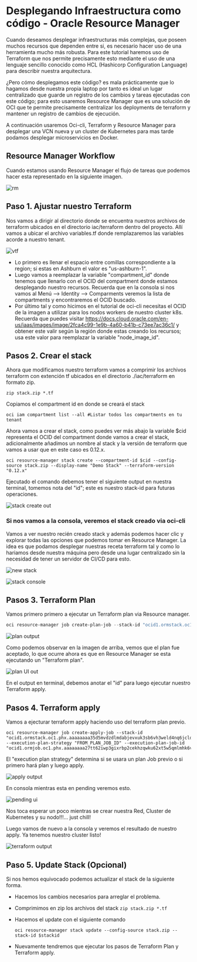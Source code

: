 # Desplegando Infraestructura como código - Oracle Resource Manager

Cuando deseamos desplegar infraestructuras más complejas, que poseen muchos recursos que dependen entre si, es necesario hacer uso de una herramienta mucho más robusta. Para este tutorial haremos uso de Terraform que nos permite precisamente esto mediante el uso de una lenguaje sencillo conocido como HCL (Hashicorp Configuration Language) para describir nuestra arquitectura.

¿Pero cómo desplegamos este código? es mala prácticamente que lo hagamos desde nuestra propia laptop por tanto es ideal un lugar centralizado que guarde un registro de los cambios y tareas ejecutadas con este código; para esto usaremos Resource Manager que es una solución de OCI que te permite precisamente centralizar los deployments de terraform y mantener un registro de cambios de ejecución.

A continuación usaremos Oci-cli, Terraform y Resource Manager para desplegar una VCN nueva y un cluster de Kubernetes para mas tarde podamos desplegar microservicios en Docker.


## Resource Manager Workflow

Cuando estamos usando Resource Manager el flujo de tareas que podemos hacer esta representado en la siguiente imagen.

![rm](/img/resourcemanager/resource_manager_workflow.jpg)

## Paso 1. Ajustar nuestro Terraform

Nos vamos a dirigir al directorio donde se encuentra nuestros archivos de terraform ubicados en el directorio iac/terraform dentro del proyecto. Allí vamos a ubicar el archivo variables.tf donde remplazaremos las variables acorde a nuestro tenant.

![vtf](/img/iac/variablestf.jpg)

- Lo primero es llenar el espacio entre comillas correspondiente a la region; si estas en Ashburn el valor es "us-ashburn-1".
- Luego vamos a reemplazar la variable "compartment_id" donde tenemos que llenarlo con el OCID del compartment donde estamos desplegando nuestro recursos. Recuerda que en la consola si nos vamos al Menú --> Identity --> Comparments veremos la lista de compartments y encontraremos el OCID buscado.
- Por último tal y como hicimos en el tutorial de oci-cli necesitas el OCID de la imagen a utilizar para los nodos workers de nuestro cluster k8s. Recuerda que puedes visitar  https://docs.cloud.oracle.com/en-us/iaas/images/image/2fca4c99-1e9b-4a60-b41b-c73ee7ac36c1/ y obtener este valir según la región donde estas creando los recursos; usa este valor para reemplazar la variable "node_image_id".

## Pasos 2. Crear el stack

Ahora que modificamos nuestro terraform vamos a comprimir los archivos terraform con extención tf ubicados en el directorio ./iac/terraform en formato zip.

```shell
zip stack.zip *.tf
```

Copiamos el compartment id en donde se creará el stack

```
oci iam compartment list --all #Listar todos los compartments en tu tenant
```
Ahora vamos a crear el stack, como puedes ver más abajo la variable $cid representa el OCID del compartment donde vamos a crear el stack, adicionalmente añadimos un nombre al stack y la versión de terraform que vamos a usar que en este caso es 0.12.x.

```shell
oci resource-manager stack create --compartment-id $cid --config-source stack.zip --display-name "Demo Stack" --terraform-version "0.12.x"
```

Ejecutado el comando debemos tener el siguiente output en nuestra terminal, tomemos nota del "id"; este es nuestro stack-id para futuras operaciones.

![stack create out](/img/resourcemanager/create_stack_output.jpg)

### Si nos vamos a la consola, veremos el stack creado via oci-cli 

Vamos a ver nuestro recién creado stack y además podemos hacer clic y explorar todas las opciones que podemos tomar en Resource Manager. La idea es que podamos desplegar nuestras receta terraform tal y como lo hariamos desde nuestra máquina pero desde una lugar centralizado sin la necesidad de tener un servidor de CI/CD para esto.

![new stack](/img/resourcemanager/create_stack_output_ui.jpg)

![stack console](/img/resourcemanager/stack_created_dashboard.jpg)

## Pasos 3. Terraform Plan

Vamos primero primero a ejecutar un Terraform plan via Resource manager.

   ```powershell
 oci resource-manager job create-plan-job --stack-id "ocid1.ormstack.oc1.phx.aaaaaaaa35d5mvdzdlmdabjevxuk3sb6vh3weld4nq6jcldnv5fw5fdhnvqq"
   ```

   ![plan output](/img/resourcemanager/terminal_plan_stack_output.jpg)

Como podemos observar en la imagen de arriba, vemos que el plan fue aceptado, lo que ocurre ahora es que en Resource Manager se esta ejecutando un "Terraform plan".

![plan UI out](/img/resourcemanager/plan_stack_output.jpg)

En el output en terminal, debemos anotar el "id" para luego ejecutar nuestro Terraform apply.

## Pasos 4. Terraform apply
Vamos a ejecturar terraform apply haciendo uso del terraform plan previo.

   ```shell
oci resource-manager job create-apply-job --stack-id "ocid1.ormstack.oc1.phx.aaaaaaaa35d5mvdzdlmdabjevxuk3sb6vh3weld4nq6jcldnv5fw5fdhnvqq" --execution-plan-strategy "FROM_PLAN_JOB_ID" --execution-plan-job-id "ocid1.ormjob.oc1.phx.aaaaaaaa27tt62iwp3gixrbp2cekhzqwku62xt5w5qmlmhk6vrozlwsvvzoa"
   ```

 El "execution plan strategy" determina si se usara un plan Job previo o si primero hará plan y luego apply.

![apply output](/img/resourcemanager/terminal_appy_stack_output.jpg)

En consola mientras esta en pending veremos esto.

![pending ui](/img/resourcemanager/apply_stack_output_pending.jpg)

Nos toca esperar un poco mientras se crear nuestra Red, Cluster de Kubernetes y su nodo!!!... just chill!

Luego vamos de nuevo a la consola y veremos el resultado de nuestro apply. Ya tenemos nuestro cluster listo!

![terraform output](/img/resourcemanager/apply_stack_output_success.jpg)

## Paso 5. Update Stack (Opcional)

Si nos hemos equivocado podemos actualizar el stack de la siguiente forma.

- Hacemos los cambios necesarios para arreglar el problema.

- Comprimimos en zip los archivos del stack ```zip stack.zip *.tf```

- Hacemos el update con el siguiente comando

  ```shell
  oci resource-manager stack update --config-source stack.zip --stack-id $stackid
  ```

- Nuevamente tendremos que ejecutar los pasos de Terraform Plan y Terraform apply.

  